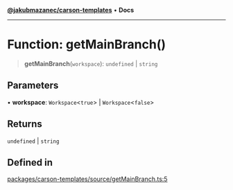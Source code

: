 [**@jakubmazanec/carson-templates**](../README.md) • **Docs**

---

# Function: getMainBranch()

> **getMainBranch**(`workspace`): `undefined` \| `string`

## Parameters

• **workspace**: `Workspace`\<`true`\> \| `Workspace`\<`false`\>

## Returns

`undefined` \| `string`

## Defined in

[packages/carson-templates/source/getMainBranch.ts:5](https://github.com/jakubmazanec/tools/blob/29163046acd1da0224b08fd05ca40f385e9ab4e5/packages/carson-templates/source/getMainBranch.ts#L5)
